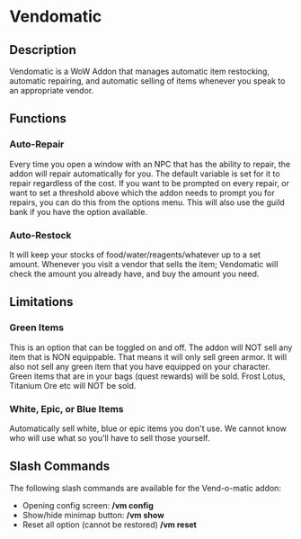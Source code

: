 # Vendomatic

## Description

Vendomatic is a WoW Addon that manages automatic item restocking, automatic repairing, and automatic selling of items whenever you speak to an appropriate vendor.

## Functions

### Auto-Repair

Every time you open a window with an NPC that has the ability to repair, the addon will repair automatically for you. The default variable is set for it to repair regardless of the cost. If you want to be prompted on every repair, or want to set a threshold above which the addon needs to prompt you for repairs, you can do this from the options menu. This will also use the guild bank if you have the option available.

### Auto-Restock

It will keep your stocks of food/water/reagents/whatever up to a set amount. Whenever you visit a vendor that sells the item; Vendomatic will check the amount you already have, and buy the amount you need.

## Limitations

### Green Items

This is an option that can be toggled on and off. The addon will NOT sell any item that is NON equippable. That means it will only sell green armor. It will also not sell any green item that you have equipped on your character. Green items that are in your bags (quest rewards) will be sold. Frost Lotus, Titanium Ore etc will NOT be sold.

### White, Epic, or Blue Items

Automatically sell white, blue or epic items you don't use. We cannot know who will use what so you'll have to sell those yourself.

## Slash Commands

The following slash commands are available for the Vend-o-matic addon:

* Opening config screen: **/vm config**
* Show/hide minimap button: **/vm show**
* Reset all option (cannot be restored) **/vm reset**